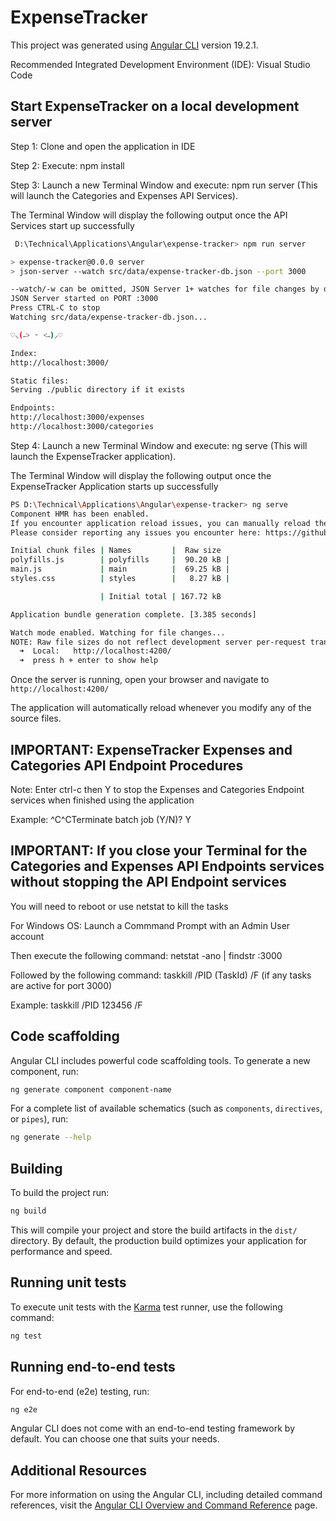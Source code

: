 # ExpenseTracker

This project was generated using [Angular CLI](https://github.com/angular/angular-cli) version 19.2.1.

Recommended Integrated Development Environment (IDE): Visual Studio Code

## Start ExpenseTracker on a local development server

Step 1: Clone and open the application in IDE

Step 2: Execute: npm install

Step 3: Launch a new Terminal Window and execute: npm run server (This will launch the Categories and Expenses API Services).

The Terminal Window will display the following output once the API Services start up successfully

```bash
 D:\Technical\Applications\Angular\expense-tracker> npm run server

> expense-tracker@0.0.0 server
> json-server --watch src/data/expense-tracker-db.json --port 3000

--watch/-w can be omitted, JSON Server 1+ watches for file changes by default
JSON Server started on PORT :3000
Press CTRL-C to stop
Watching src/data/expense-tracker-db.json...

♡⸜(˶˃ ᵕ ˂˶)⸝♡

Index:
http://localhost:3000/

Static files:
Serving ./public directory if it exists

Endpoints:
http://localhost:3000/expenses
http://localhost:3000/categories
```

Step 4: Launch a new Terminal Window and execute: ng serve (This will launch the ExpenseTracker application).

The Terminal Window will display the following output once the ExpenseTracker Application starts up successfully

```bash
PS D:\Technical\Applications\Angular\expense-tracker> ng serve
Component HMR has been enabled.
If you encounter application reload issues, you can manually reload the page to bypass HMR and/or disable this feature with the `--no-hmr` command line option.
Please consider reporting any issues you encounter here: https://github.com/angular/angular-cli/issues

Initial chunk files | Names         |  Raw size
polyfills.js        | polyfills     |  90.20 kB |
main.js             | main          |  69.25 kB |
styles.css          | styles        |   8.27 kB |

                    | Initial total | 167.72 kB

Application bundle generation complete. [3.385 seconds]

Watch mode enabled. Watching for file changes...
NOTE: Raw file sizes do not reflect development server per-request transformations.
  ➜  Local:   http://localhost:4200/
  ➜  press h + enter to show help
```

Once the server is running, open your browser and navigate to `http://localhost:4200/`

The application will automatically reload whenever you modify any of the source files.

## IMPORTANT: ExpenseTracker Expenses and Categories API Endpoint Procedures

Note: Enter ctrl-c then Y to stop the Expenses and Categories Endpoint services when finished using the application

Example: ^C^CTerminate batch job (Y/N)? Y

## IMPORTANT: If you close your Terminal for the Categories and Expenses API Endpoints services without stopping the API Endpoint services

You will need to reboot or use netstat to kill the tasks

For Windows OS: Launch a Commmand Prompt with an Admin User account

Then execute the following command: netstat -ano | findstr :3000

Followed by the following command: taskkill /PID (TaskId) /F (if any tasks are active for port 3000)

Example: taskkill /PID 123456 /F

## Code scaffolding

Angular CLI includes powerful code scaffolding tools. To generate a new component, run:

```bash
ng generate component component-name
```

For a complete list of available schematics (such as `components`, `directives`, or `pipes`), run:

```bash
ng generate --help
```

## Building

To build the project run:

```bash
ng build
```

This will compile your project and store the build artifacts in the `dist/` directory. By default, the production build optimizes your application for performance and speed.

## Running unit tests

To execute unit tests with the [Karma](https://karma-runner.github.io) test runner, use the following command:

```bash
ng test
```

## Running end-to-end tests

For end-to-end (e2e) testing, run:

```bash
ng e2e
```

Angular CLI does not come with an end-to-end testing framework by default. You can choose one that suits your needs.

## Additional Resources

For more information on using the Angular CLI, including detailed command references, visit the [Angular CLI Overview and Command Reference](https://angular.dev/tools/cli) page.
